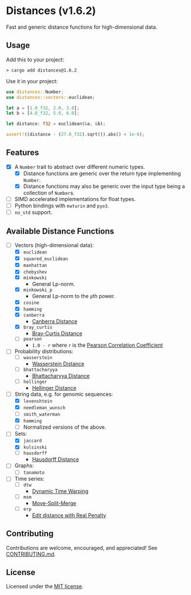 # Distances (v1.6.2)

Fast and generic distance functions for high-dimensional data.

## Usage

Add this to your project:

```shell
> cargo add distances@1.6.2
```

Use it in your project:

```rust
use distances::Number;
use distances::vectors::euclidean;

let a = [1.0_f32, 2.0, 3.0];
let b = [4.0_f32, 5.0, 6.0];

let distance: f32 = euclidean(&a, &b);

assert!((distance - (27.0_f32).sqrt()).abs() < 1e-6);
```

## Features

- [x] A `Number` trait to abstract over different numeric types.
  - [x] Distance functions are generic over the return type implementing `Number`.
  - [x] Distance functions may also be generic over the input type being a collection of `Number`s.
- [ ] SIMD accelerated implementations for float types.
- [ ] Python bindings with `maturin` and `pyo3`.
- [ ] `no_std` support.

## Available Distance Functions

- [ ] Vectors (high-dimensional data):
  - [x] `euclidean`
  - [x] `squared_euclidean`
  - [x] `manhattan`
  - [x] `chebyshev`
  - [x] `minkowski`
    - General Lp-norm.
  - [x] `minkowski_p`
    - General Lp-norm to the `p`th power.
  - [x] `cosine`
  - [x] `hamming`
  - [x] `canberra`
    - [Canberra Distance](https://en.wikipedia.org/wiki/Canberra_distance)
  - [x] `bray_curtis`
    - [Bray-Curtis Distance](https://en.wikipedia.org/wiki/Bray%E2%80%93Curtis_dissimilarity)
  - [ ] `pearson`
    - `1.0 - r` where `r` is the [Pearson Correlation Coefficient](https://en.wikipedia.org/wiki/Pearson_correlation_coefficient)
- [ ] Probability distributions:
  - [ ] `wasserstein`
    - [Wasserstein Distance](https://en.wikipedia.org/wiki/Wasserstein_metric)
  - [ ] `bhattacharyya`
    - [Bhattacharyya Distance](https://en.wikipedia.org/wiki/Bhattacharyya_distance)
  - [ ] `hellinger`
    - [Hellinger Distance](https://en.wikipedia.org/wiki/Hellinger_distance)
- [ ] String data, e.g. for genomic sequences:
  - [x] `levenshtein`
  - [x] `needleman_wunsch`
  - [ ] `smith_waterman`
  - [x] `hamming`
  - [ ] Normalized versions of the above.
- [ ] Sets:
  - [x] `jaccard`
  - [x] `kulsinski`
  - [ ] `hausdorff`
    - [Hausdorff Distance](https://en.wikipedia.org/wiki/Hausdorff_distance)
- [ ] Graphs:
  - [ ] `tanamoto`
- [ ] Time series:
  - [ ] `dtw`
    - [Dynamic Time Warping](https://en.wikipedia.org/wiki/Dynamic_time_warping)
  - [ ] `msm`
    - [Move-Split-Merge](https://doi.org/10.1109/TKDE.2012.88)
  - [ ] `erp`
    - [Edit distance with Real Penalty](https://rdrr.io/cran/TSdist/man/ERPDistance.html)

## Contributing

Contributions are welcome, encouraged, and appreciated!
See [CONTRIBUTING.md](CONTRIBUTING.md).

## License

Licensed under the [MIT license](LICENSE-MIT).

